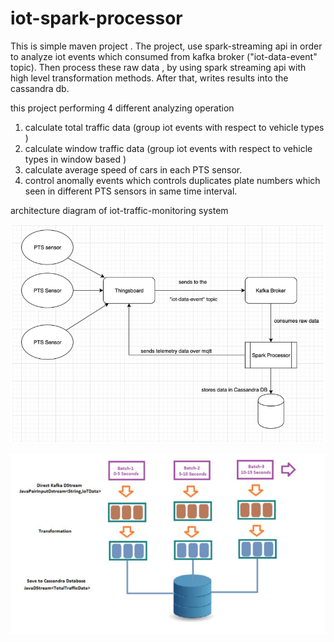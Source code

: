 # iot-spark-processor

This is simple maven project . 
The project, use spark-streaming api in order to analyze iot events which consumed from kafka broker ("iot-data-event" topic).
Then process these raw data  , by using spark streaming api with high level transformation methods.
After that, writes results into the cassandra db. 

this project performing 4 different analyzing operation
  1. calculate total traffic data (group iot events with respect to vehicle types )
  2. calculate window traffic data  (group iot events with respect to vehicle types in window based )
  3. calculate average speed of cars in each PTS sensor.
  4. control anomally events which controls duplicates plate numbers which seen in different PTS sensors in same time interval.
  
  
 architecture diagram of  iot-traffic-monitoring system

![Alt text](/src/main/resources/architecture.png?raw=true "architecture")  



![Alt text](/src/main/resources/spark-rdd.png?raw=true "spark processing RDD")  
